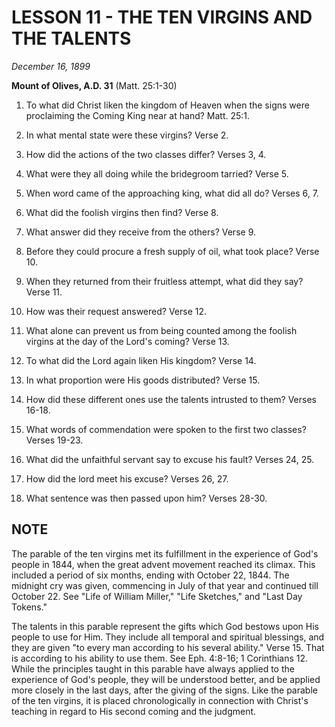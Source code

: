 # LESSON 11 - THE TEN VIRGINS AND THE TALENTS

*December 16, 1899*

**Mount of Olives, A.D. 31**
(Matt. 25:1-30)

1. To what did Christ liken the kingdom of Heaven when the signs were proclaiming the Coming King near at hand? Matt. 25:1.

2. In what mental state were these virgins? Verse 2.

3. How did the actions of the two classes differ? Verses 3, 4.

4. What were they all doing while the bridegroom tarried? Verse 5.

5. When word came of the approaching king, what did all do? Verses 6, 7.

6. What did the foolish virgins then find? Verse 8.

7. What answer did they receive from the others? Verse 9.

8. Before they could procure a fresh supply of oil, what took place? Verse 10.

9. When they returned from their fruitless attempt, what did they say? Verse 11.

10. How was their request answered? Verse 12.

11. What alone can prevent us from being counted among the foolish virgins at the day of the Lord's coming? Verse 13.

12. To what did the Lord again liken His kingdom? Verse 14.

13. In what proportion were His goods distributed? Verse 15.

14. How did these different ones use the talents intrusted to them? Verses 16-18.

15. What words of commendation were spoken to the first two classes? Verses 19-23.

16. What did the unfaithful servant say to excuse his fault? Verses 24, 25.

17. How did the lord meet his excuse? Verses 26, 27.

18. What sentence was then passed upon him? Verses 28-30.

## NOTE

The parable of the ten virgins met its fulfillment in the experience of God's people in 1844, when the great advent movement reached its climax. This included a period of six months, ending with October 22, 1844. The midnight cry was given, commencing in July of that year and continued till October 22. See "Life of William Miller," "Life Sketches," and "Last Day Tokens."

The talents in this parable represent the gifts which God bestows upon His people to use for Him. They include all temporal and spiritual blessings, and they are given "to every man according to his several ability." Verse 15. That is according to his ability to use them. See Eph. 4:8-16; 1 Corinthians 12. While the principles taught in this parable have always applied to the experience of God's people, they will be understood better, and be applied more closely in the last days, after the giving of the signs. Like the parable of the ten virgins, it is placed chronologically in connection with Christ's teaching in regard to His second coming and the judgment.